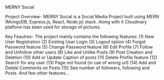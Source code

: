 MERNY Social

Project Overview-  MERNY Social is a Social Media Project built using MERN (MongoDB, Express.js, React, Node.js) stack. Along with it Cloudinary platform has been used for storage of pictures.

Key Feautres- The project mainly contains the following features:
              (1) New User Registration
              (2) Existing User Login
              (3) Logout option
              (4) Forgot Password feature
              (5) Change Password feature
              (6) Edit Profile 
              (7) Follow and Unfollow other users
              (8) Like and Unlike Posts
              (9) Post Creation and Deletion
              (10) Add or Update Caption of posts
              (11) Delete Profile feature
              (12) Search for any user
              (13) Page not found (in cae of wrong url)
              (14) Add and Delete Comments on Posts
              (15) See number of followers, following and Posts. And few other features...


              
